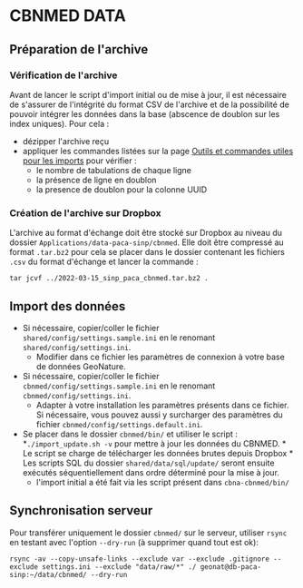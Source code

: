 # CBNMED DATA


## Préparation de l'archive

### Vérification de l'archive

Avant de lancer le script d'import initial ou de mise à jour, il est nécessaire
de s'assurer de l'intégrité du format CSV de l'archive et de la possibilité de
pouvoir intégrer les données dans la base (abscence de doublon sur les index uniques).
Pour cela :
* dézipper l'archive reçu
* appliquer les commandes listées sur la page [Outils et commandes utiles pour les imports](https://wiki-sinp.cbn-alpin.fr/database/utilitaires-imports) pour vérifier :
    * le nombre de tabulations de chaque ligne
    * la présence de ligne en doublon
    * la presence de doublon pour la colonne UUID

### Création de l'archive sur Dropbox

L'archive au format d'échange doit être stocké sur Dropbox au niveau du dossier
`Applications/data-paca-sinp/cbnmed`.
Elle doit être compressé au format `.tar.bz2` pour cela se placer dans le
dossier contenant les fichiers `.csv` du format d'échange et lancer la commande :
```
tar jcvf ../2022-03-15_sinp_paca_cbnmed.tar.bz2 .
```

## Import des données

* Si nécessaire, copier/coller le fichier `shared/config/settings.sample.ini`
en le renomant `shared/config/settings.ini`.
    * Modifier dans ce fichier les paramètres de connexion à votre base de données GeoNature.
* Si nécessaire, copier/coller le fichier `cbnmed/config/settings.sample.ini`
en le renomant `cbnmed/config/settings.ini`.
    * Adapter à votre installation les paramètres présents dans ce fichier. Si
    nécessaire, vous pouvez aussi y surcharger des paramètres du fichier
    `cbnmed/config/settings.default.ini`.
* Se placer dans le dossier `cbnmed/bin/` et utiliser le script :
    *`./import_update.sh -v` pour mettre à jour les données du CBNMED.
        * Le script se charge de télécharger les données brutes depuis Dropbox
        * Les scripts SQL du dossier `shared/data/sql/update/` seront ensuite
        exécutés séquentiellement dans ordre déterminé pour la mise à jour.
    * l'import initial a été fait via les script présent dans `cbna-cbnmed/bin/`


## Synchronisation serveur

Pour transférer uniquement le dossier `cbnmed/` sur le serveur, utiliser `rsync`
en testant avec l'option `--dry-run` (à supprimer quand tout est ok):

```
rsync -av --copy-unsafe-links --exclude var --exclude .gitignore --exclude settings.ini --exclude "data/raw/*" ./ geonat@db-paca-sinp:~/data/cbnmed/ --dry-run
```
